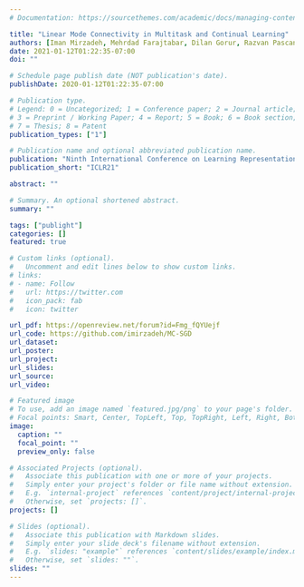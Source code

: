 ```yaml
---
# Documentation: https://sourcethemes.com/academic/docs/managing-content/

title: "Linear Mode Connectivity in Multitask and Continual Learning"
authors: [Iman Mirzadeh, Mehrdad Farajtabar, Dilan Gorur, Razvan Pascanu, Hassan Ghasemzadeh]
date: 2021-01-12T01:22:35-07:00
doi: ""

# Schedule page publish date (NOT publication's date).
publishDate: 2020-01-12T01:22:35-07:00

# Publication type.
# Legend: 0 = Uncategorized; 1 = Conference paper; 2 = Journal article;
# 3 = Preprint / Working Paper; 4 = Report; 5 = Book; 6 = Book section;
# 7 = Thesis; 8 = Patent
publication_types: ["1"]

# Publication name and optional abbreviated publication name.
publication: "Ninth International Conference on Learning Representations"
publication_short: "ICLR21"

abstract: ""

# Summary. An optional shortened abstract.
summary: ""

tags: ["publight"]
categories: []
featured: true

# Custom links (optional).
#   Uncomment and edit lines below to show custom links.
# links:
# - name: Follow
#   url: https://twitter.com
#   icon_pack: fab
#   icon: twitter

url_pdf: https://openreview.net/forum?id=Fmg_fQYUejf
url_code: https://github.com/imirzadeh/MC-SGD
url_dataset:
url_poster:
url_project:
url_slides:
url_source:
url_video:

# Featured image
# To use, add an image named `featured.jpg/png` to your page's folder.
# Focal points: Smart, Center, TopLeft, Top, TopRight, Left, Right, BottomLeft, Bottom, BottomRight.
image:
  caption: ""
  focal_point: ""
  preview_only: false

# Associated Projects (optional).
#   Associate this publication with one or more of your projects.
#   Simply enter your project's folder or file name without extension.
#   E.g. `internal-project` references `content/project/internal-project/index.md`.
#   Otherwise, set `projects: []`.
projects: []

# Slides (optional).
#   Associate this publication with Markdown slides.
#   Simply enter your slide deck's filename without extension.
#   E.g. `slides: "example"` references `content/slides/example/index.md`.
#   Otherwise, set `slides: ""`.
slides: ""
---
```

